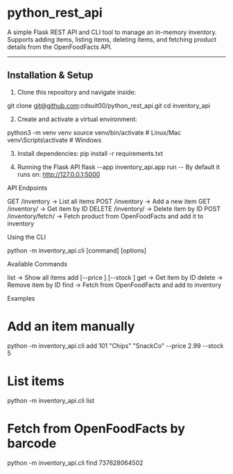 # python_rest_api
A simple Flask REST API and CLI tool to manage an in-memory inventory.  
Supports adding items, listing items, deleting items, and fetching product details from the OpenFoodFacts API.

---

## Installation & Setup

1. Clone this repository and navigate inside:

  git clone git@github.com:cdsuit00/python_rest_api.git
  cd inventory_api

2. Create and activate a virtual environment:

  python3 -m venv venv
  source venv/bin/activate   # Linux/Mac
  venv\Scripts\activate      # Windows

3. Install dependencies:
  pip install -r requirements.txt

4. Running the Flask API
   flask --app inventory_api.app run -- By default it runs on: http://127.0.0.1:5000



API Endpoints

GET /inventory → List all items
POST /inventory → Add a new item
GET /inventory/<id> → Get item by ID
DELETE /inventory/<id> → Delete item by ID
POST /inventory/fetch/<barcode> → Fetch product from OpenFoodFacts and add it to inventory


Using the CLI

python -m inventory_api.cli [command] [options]

Available Commands

list → Show all items
add <id> <name> <brand> [--price <price>] [--stock <stock>]
get <id> → Get item by ID
delete <id> → Remove item by ID
find <barcode> → Fetch from OpenFoodFacts and add to inventory

Examples
# Add an item manually
python -m inventory_api.cli add 101 "Chips" "SnackCo" --price 2.99 --stock 5

# List items
python -m inventory_api.cli list

# Fetch from OpenFoodFacts by barcode
python -m inventory_api.cli find 737628064502


